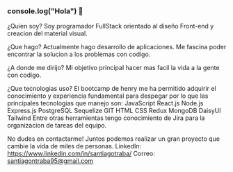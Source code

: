 ### console.log("Hola") 👋

¿Quien soy? Soy programador FullStack orientado al diseño Front-end y creacion del material visual.

¿Que hago? Actualmente hago desarrollo de aplicaciones. Me fascina poder encontrar la solucion a los problemas con codigo.

¿A donde me dirijo? Mi objetivo principal hacer mas facil la vida a la gente con codigo. 

¿Que tecnologias uso? El bootcamp de henry me ha permitido adquirir el conocimiento y experiencia fundamental para despegar por lo que las principales tecnologias que manejo son: JavaScript React.js Node.js Express.js PostgreSQL Sequelize GIT HTML CSS Redux MongoDB DaisyUI Tailwind Entre otras herramientas tengo conocimiento de Jira para la organizacion de tareas del equipo.

No dudes en contactarme! Juntos podemos realizar un gran proyecto que cambie la vida de miles de personas. LinkedIn: https://www.linkedin.com/in/santiagotraba/ Correo: santiagontraba95@gmail.com
